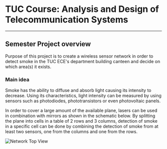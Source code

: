 # TUC Course: Analysis and Design of Telecommunication Systems
---

## Semester Project overview
Purpose of this project is to create a wireless sensor network in order to detect smoke in the TUC ECE's department building canteen and decide on which area(s) it exists.

### Main idea
Smoke has the ability to diffuse and absorb light causing its intensity to decrease. Using its characteristics, light intensity can be measured by using sensors such as photodiodes, phototransistors or even photovoltaic panels.

In order to cover a large amount of the available plane, lasers can be used in combination with mirrors as shown in the schematic below. By splitting the plane into cells in a table of 2 rows and 3 columns, detection of smoke in a specific cell can be done by combining the detection of smoke from at least two sensors, one from the columns and one from the rows. 

![Network Top View](https://raw.githubusercontent.com/TFotakis/TUC-Synthesis/master/Project/Documentation/NetworkTopView.png "Network Top View")